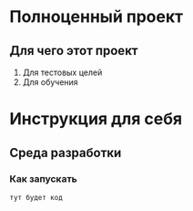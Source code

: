 # Полноценный проект

## Для чего этот проект
1. Для тестовых целей
2. Для обучения


# Инструкция для себя
## Среда разработки
### Как запускать


```
тут будет код
```
